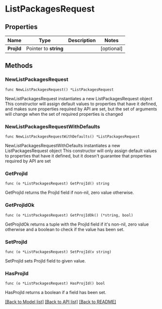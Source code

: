 # ListPackagesRequest

## Properties

Name | Type | Description | Notes
------------ | ------------- | ------------- | -------------
**ProjId** | Pointer to **string** |  | [optional] 

## Methods

### NewListPackagesRequest

`func NewListPackagesRequest() *ListPackagesRequest`

NewListPackagesRequest instantiates a new ListPackagesRequest object
This constructor will assign default values to properties that have it defined,
and makes sure properties required by API are set, but the set of arguments
will change when the set of required properties is changed

### NewListPackagesRequestWithDefaults

`func NewListPackagesRequestWithDefaults() *ListPackagesRequest`

NewListPackagesRequestWithDefaults instantiates a new ListPackagesRequest object
This constructor will only assign default values to properties that have it defined,
but it doesn't guarantee that properties required by API are set

### GetProjId

`func (o *ListPackagesRequest) GetProjId() string`

GetProjId returns the ProjId field if non-nil, zero value otherwise.

### GetProjIdOk

`func (o *ListPackagesRequest) GetProjIdOk() (*string, bool)`

GetProjIdOk returns a tuple with the ProjId field if it's non-nil, zero value otherwise
and a boolean to check if the value has been set.

### SetProjId

`func (o *ListPackagesRequest) SetProjId(v string)`

SetProjId sets ProjId field to given value.

### HasProjId

`func (o *ListPackagesRequest) HasProjId() bool`

HasProjId returns a boolean if a field has been set.


[[Back to Model list]](../README.md#documentation-for-models) [[Back to API list]](../README.md#documentation-for-api-endpoints) [[Back to README]](../README.md)


